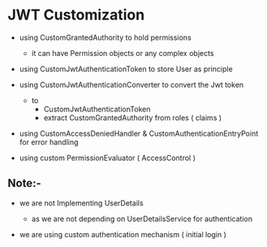 # JWT Customization
- using CustomGrantedAuthority to hold permissions
     - it can have Permission objects or any complex objects

- using CustomJwtAuthenticationToken to store User as principle
- using CustomJwtAuthenticationConverter to convert the Jwt token
     - to
        - CustomJwtAuthenticationToken
        - extract CustomGrantedAuthority from roles ( claims )
       
- using CustomAccessDeniedHandler & CustomAuthenticationEntryPoint for error handling
- using custom PermissionEvaluator ( AccessControl )

## Note:-
- we are not Implementing UserDetails 
   - as we are not depending on UserDetailsService for authentication

- we are using custom authentication mechanism ( initial login )